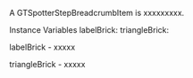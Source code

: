 A GTSpotterStepBreadcrumbItem is xxxxxxxxx.Instance Variables	labelBrick:		<Object>	triangleBrick:		<Object>labelBrick	- xxxxxtriangleBrick	- xxxxx